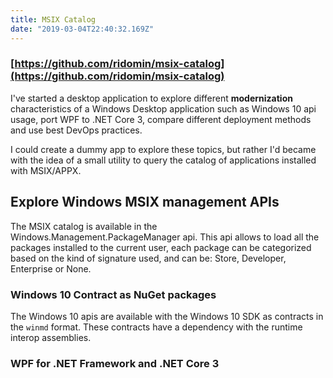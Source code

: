 ```yaml
---
title: MSIX Catalog
date: "2019-03-04T22:40:32.169Z"
---
```


### [https://github.com/ridomin/msix-catalog](https://github.com/ridomin/msix-catalog)

I've started a desktop application to explore different **modernization** characteristics
of a Windows Desktop application such as Windows 10 api usage, port WPF to .NET Core 3, compare
different deployment methods and use best DevOps practices.

I could create a dummy app to explore these topics, but rather I'd became with the idea
of a small utility to query the catalog of applications installed with MSIX/APPX.


## Explore Windows MSIX management APIs

The MSIX catalog is available in the Windows.Management.PackageManager api. This api allows to load
all the packages installed to the current user, each package can be categorized based on the
kind of signature used, and can be: Store, Developer, Enterprise or None.

### Windows 10 Contract as NuGet packages

The Windows 10 apis are available with the Windows 10 SDK as contracts in the `winmd` format.
These contracts have a dependency with the runtime interop assemblies. 


### WPF for .NET Framework and .NET Core 3 
